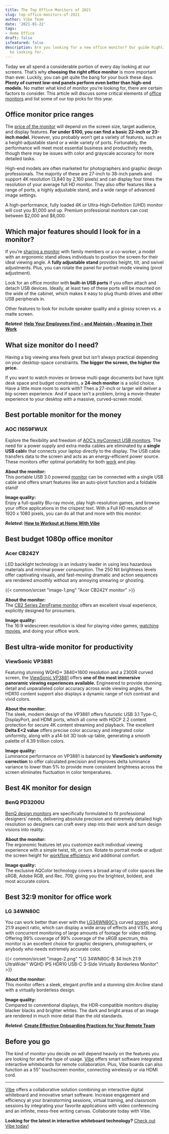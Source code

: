 ```yaml
---
title: The Top Office Monitors of 2021
slug: top-office-monitors-of-2021
author: Vibe Team
date: '2021-01-22'
tags:
- Home Office
draft: false
isfeatured: false
description: Are you looking for a new office monitor? Our guide highlights the price ranges, features, and monitors you should
  be looking for.
---
```


Today we all spend a considerable portion of every day looking at our screens. That’s why **choosing the right office monitor** is more important than ever. Luckily, you can get quite the bang for your buck these days. **Plenty of current low-end panels perform even better than high-end models.** No matter what kind of monitor you’re looking for, there are certain factors to consider. This article will discuss some critical elements of [office monitors](https://www.displayninja.com/best-monitor-for-office-work/) and list some of our top picks for this year.

## Office monitor price ranges

The [price of the monitor](https://uk.pcmag.com/monitors/9527/the-best-computer-monitors) will depend on the screen size, target audience, and display features. **For under $100, you can find a basic 22-inch or 23-inch model.** However, you probably won’t get a variety of features, such as a height-adjustable stand or a wide variety of ports. Fortunately, the performance will meet most essential business and productivity needs, though there may be issues with color and grayscale accuracy for more detailed tasks.

High-end models are often marketed for photographers and graphic design professionals. The majority of these are 27-inch to 38-inch panels and support 4K resolution (3,840 by 2,160 pixels) and can display four times the resolution of your average full HD monitor. They also offer features like a range of ports, a highly adjustable stand, and a wide range of advanced image settings.

A high-performance, fully loaded 4K or Ultra-High-Definition (UHD) monitor will cost you $1,000 and up. Premium professional monitors can cost between $2,000 and $6,000.

## Which major features should I look for in a monitor?

If you’re [sharing a monitor](https://vibe.us/blog/the-technical-tools-that-have-made-education-possible-during-the-pandemic/) with family members or a co-worker, a model with an ergonomic stand allows individuals to position the screen for their ideal viewing angle. A **fully adjustable stand** provides height, tilt, and swivel adjustments. Plus, you can rotate the panel for portrait-mode viewing (pivot adjustment).

Look for an office monitor with **built-in USB ports** if you often attach and detach USB devices. Ideally, at least two of these ports will be mounted on the wide of the cabinet, which makes it easy to plug thumb drives and other USB peripherals in.

Other features to look for include speaker quality and a glossy screen vs. a matte screen.

***Related:* [Help Your Employees Find – and Maintain – Meaning in Their Work](https://vibe.us/blog/help-your-employees-find-and-maintain-meaning-in-their-work/)**

## What size monitor do I need?

Having a big viewing area feels great but isn’t always practical depending on your desktop-space constraints. **The bigger the screen, the higher the price.**

If you want to watch movies or browse multi-page documents but have tight desk space and budget constraints, a **24-inch monitor** is a solid choice. Have a little more room to work with? Then a 27-inch or larger will deliver a big-screen experience. And if space isn’t a problem, bring a movie-theater experience to your desktop with a massive, curved-screen model.

## Best portable monitor for the money

### AOC I1659FWUX

Explore the flexibility and freedom of [AOC’s myConnect USB monitors](https://eu.aoc.com/en/monitors/i1659fwux). The need for a power supply and extra media cables are eliminated by a **single USB cabl**e that connects your laptop directly to the display. The USB cable transfers data to the screen and acts as an energy-efficient power source. These monitors offer optimal portability for both [work](https://vibe.us/lp/scenario-meeting/) and play.

**About the monitor:**  
This portable USB 3.0 powered [monitor](https://vibe.us/blog/7-reasons-to-invest-in-dual-monitors/) can be connected with a single USB cable and offers smart features like an auto-pivot function and a foldable stand!

**Image quality:**  
Enjoy a full-quality Blu-ray movie, play high-resolution games, and browse your office applications in the crispest text. With a Full HD resolution of 1920 x 1080 pixels, you can do all that and more with this monitor.

***Related:*** **[How to Workout at Home With Vibe](https://vibe.us/blog/how-to-workout-with-vibe/)**

## Best budget 1080p office monitor

### Acer CB242Y

LED backlight technology is an industry leader in using less hazardous materials and minimal power consumption. The 250 Nit brightness levels offer captivating visuals, and fast-moving dramatic and action sequences are rendered smoothly without any annoying smearing or ghosting.

{{< common/srcset "image-1.png" "Acer CB242Y monitor" >}}

**About the monitor:**  
The [CB2 Series ZeroFrame monitor](https://www.acer.com/ac/en/GB/content/model/UM.QB2EE.001) offers an excellent visual experience, explicitly designed for prosumers.

**Image quality:**  
The 16:9 widescreen resolution is ideal for playing video games, [watching movies](https://vibe.us/lp/scenario-entertainment/), and doing your office work.

## Best ultra-wide monitor for productivity

### ViewSonic VP3881

Featuring stunning WQHD+ 3840×1600 resolution and a 2300R curved screen, the [ViewSonic VP3881](https://www.viewsonic.com/uk/products/lcd/VP3881) offers **one of the most immersive panoramic viewing experiences available.** Engineered to provide stunning detail and unparalleled color accuracy across wide viewing angles, the HDR10 content support also displays a dynamic range of rich contrast and vivid colors.

**About the monitor:**  
The sleek, modern design of the VP3881 offers futuristic USB 3.1 Type-C, DisplayPort, and HDMI ports, which all come with HDCP 2.2 content protection for secure 4K content streaming and playback. The excellent **Delta E<2 value** offers precise color accuracy and integrated color uniformity, along with a a14-bit 3D look-up table, generating a smooth palette of 4.39 trillion colors.

**Image quality:**  
Luminance performance on VP3881 is balanced by **ViewSonic’s uniformity correction** to offer calculated precision and improves delta luminance variance to lower than 5% to provide more consistent brightness across the screen eliminates fluctuation in color temperatures.

## Best 4K monitor for design

### BenQ PD3200U

[BenQ design monitors](https://www.benq.eu/en-eu/monitor/designer/pd3200u.html) are specifically formulated to fit professional designers’ needs, delivering absolute precision and extremely detailed high resolution so designers can craft every step into their work and turn design visions into reality.

**About the monitor:**  
The ergonomic features let you customize each individual viewing experience with a simple twist, tilt, or turn. Rotate to portrait mode or adjust the screen height for [workflow efficiency](https://vibe.us/blog/how-to-design-a-remote-first-workplace/) and additional comfort.

**Image quality:**  
The exclusive AQColor technology covers a broad array of color spaces like sRGB, Adobe RGB, and Rec. 709, giving you the brightest, boldest, and most accurate colors.

## Best 32:9 monitor for office work

### LG 34WN80C

You can work better than ever with the [LG34WN80C’s](https://www.lg.com/us/monitors/lg-34wn80c-b-ultrawide-monitor) curved [screen](https://vibe.us/blog/how-do-touch-screen-devices-work/) and 21:9 aspect ratio, which can display a wide array of effects and VSTs, along with concurrent monitoring of large amounts of footage for video editing. Offering 99% coverage of 99% coverage of the sRGB spectrum, this monitor is an excellent choice for graphic designers, photographers, or anybody who needs extremely accurate color.

{{< common/srcset "image-2.png" "LG 34WN80C-B 34 Inch 21:9 UltraWide™ WQHD IPS HDR10 USB-C 3-Side Virtually Borderless Monitor" >}}

**About the monitor:**  
This monitor offers a sleek, elegant profile and a stunning slim Arcline stand with a virtually borderless design.

**Image quality:**  
Compared to conventional displays, the HDR-compatible monitors display blacker blacks and brighter whites. The dark and bright areas of an image are rendered in much more detail than the old standards.

***Related:*** **[Create Effective Onboarding Practices for Your Remote Team](https://vibe.us/blog/create-effective-onboarding-practices-for-your-remote-team/)**

## Before you go

The kind of monitor you decide on will depend heavily on the features you are looking for and the type of usage. [Vibe](https://vibe.us/) offers smart software integrated interactive whiteboards for remote collaboration. Plus, Vibe boards can also function as a 55” touchscreen monitor, connecting wirelessly or via HDMI cord.



---

[Vibe](https://vibe.us/) offers a collaborative solution combining an interactive digital whiteboard and innovative smart software. Increase engagement and efficiency at your brainstorming sessions, virtual training, and classroom sessions by integrating your favorite applications with video conferencing and an infinite, mess-free writing canvas. Collaborate today with Vibe.

**Looking for the latest in interactive whiteboard technology?** [Check out Vibe today!](https://vibe.us/order/)
